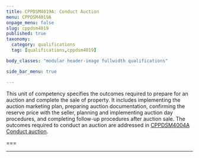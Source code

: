 ```yaml
---
title: CPPDSM4019A: Conduct Auction
menu: CPPDSM4019A
onpage_menu: false
slug: cppdsm4019
published: true
taxonomy:
  category: qualifications
  tag: [qualifications,cppdsm4019]

body_classes: "modular header-image fullwidth qualifications"

side_bar_menu: true

---
```


This unit of competency specifies the outcomes required to prepare for an auction and complete the sale of property. It includes implementing the auction marketing plan, preparing auction documentation, confirming the reserve price with the seller, planning and implementing auction day procedures, and completing follow-up procedures after auction sale. The outcomes required to conduct an auction are addressed in [CPPDSM4004A Conduct auction](/get-qualified/units/cppdsm4004).

===

---
